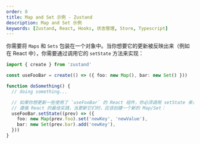 ```yaml
---
order: 8
title: Map and Set 示例 - Zustand
description: Map and Set 示例
keywords: [Zustand, React, Hooks, 状态管理, Store, Typescript]
---
```


你需要将 `Maps` 和 `Sets` 包装在一个对象中。当你想要它的更新被反映出来（例如在 React 中），你需要通过调用它的 `setState` 方法来实现：

```ts
import { create } from 'zustand'

const useFooBar = create(() => ({ foo: new Map(), bar: new Set() }))

function doSomething() {
  // doing something...

  // 如果你想更新一些使用了 `useFooBar` 的 React 组件，你必须调用 setState 来让 React 知道更新发生了。
  // 遵循 React 的最佳实践，当更新它们时，应该创建一个新的 Map/Set：
  useFooBar.setState((prev) => ({
    foo: new Map(prev.foo).set('newKey', 'newValue'),
    bar: new Set(prev.bar).add('newKey'),
  }))
}
```
